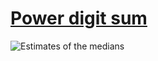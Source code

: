 # [Power digit sum][0]

![Estimates of the medians][1]

[0]: https://projecteuler.net/problem=16
[1]: https://cdn.jsdelivr.net/gh/japaric/euler_criterion.rs/plots/016.svg
